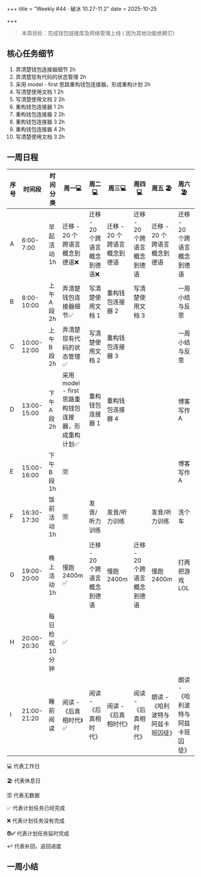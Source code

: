 +++
title = "Weekly #44 · 破冰 10.27-11.2"
date = 2025-10-25

+++

> 本周目标：完成钱包链接库及网络管理上线 ( 因为其他功能依赖它)

## 核心任务细节

1. 弄清楚钱包连接器细节 2h
2. 弄清楚现有代码的状态管理 2h
3. 采用 model - first 思路重构钱包连接器，形成重构计划  2h
4. 写清楚使用文档 1  2h
5. 写清楚使用文档 2  2h
6. 重构钱包连接器 1  2h
7. 重构钱包连接器 2  2h
8. 重构钱包连接器 3  2h
9. 重构钱包连接器 4  2h
10. 写清楚使用文档 3  2h

## 一周日程

<div class="table-container">

| 序号 | 时间段      | 时间分类         | 周一💻                                              | 周二💻                       | 周三💻                       | 周四💻                       | 周五 🏖️                        | 周六🏖️                         | 周日🏖️                     |
| ---- | ----------- | ---------------- | --------------------------------------------------- | ---------------------------- | ---------------------------- | ---------------------------- | -------------------------------- | -------------------------------- | ---------------------------- |
| A    | 6:00-7:00   | 早起活动 1h      | 迁移 - 20 个跨语言概念到德语❌                  | 迁移 - 20 个跨语言概念到德语❌ | 迁移 - 20 个跨语言概念到德语 | 迁移 - 20 个跨语言概念到德语 | 迁移 - 20 个跨语言概念到德语     | 迁移 - 20 个跨语言概念到德语     | 迁移 - 20 个跨语言概念到德语 |
| B    | 8:00-10:00  | 上午 A 段 2h     | 弄清楚钱包连接器细节✅                               | 写清楚使用文档 1             | 重构钱包连接器 2             | 写清楚使用文档 3             |                                  | 一周小结与反思                   | 徒步运动                     |
| C    | 10:00-12:00 | 上午 B 段 2h     | 弄清楚现有代码的状态管理✅                      | 写清楚使用文档 2             | 重构钱包连接器 3             |                              |                                  | 一周小结与反思                   | 徒步运动                     |
| D    | 13:00-15:00 | 下午 A 段 2h     | 采用 model - first 思路重构钱包连接器，形成重构计划✅ | 重构钱包连接器 1             | 重构钱包连接器 4             |                              |                                  | 博客写作 A                       | 徒步运动                     |
| E    | 15:00-16:00 | 下午 B 段 1h     | 🈳 |                              |                              |                              |                                  | 博客写作 A                       | 打四把游戏 A LOL             |
| F    | 16:30-17:30 | 饭前活动 1h      | 🈳 | 发音/听力训练                | 发音/听力训练                |                              | 发音/听力训练                    | 洗个车                           | 打四把游戏 A LOL             |
| G    | 19:00-20:00 | 晚上活动 1h      | 慢跑 2400m ✅       | 迁移 - 20 个跨语言概念到德语  | 慢跑 2400m                   | 迁移 - 20 个跨语言概念到德语 | 慢跑 2400m                       | 打两把游戏 LOL                   | 迁移 - 20 个跨语言概念到德语 |
| H    | 20:00-20:30 | 每日检视 10 分钟 | ✅ |                              |                              |                              |                                  |                                  |                              |
| I    | 21:00-21:20 | 睡前阅读         | 阅读 - 《后真相时代》✅                              | 阅读 - 《后真相时代》        | 阅读 - 《后真相时代》        | 阅读 - 《后真相时代》        | 朗读 -《哈利波特与阿兹卡班囚徒》 | 朗读 -《哈利波特与阿兹卡班囚徒》 | 阅读 - 《后真相时代》        |

</div>

💻 代表工作日

🏖️ 代表休息日

🈳 代表无数据

✅ 代表计划任务已经完成

❌ 代表计划任务没有完成

**⏰✅**  代表计划任务延时完成

↩️ 代表补回，追回进度

## 一周小结
